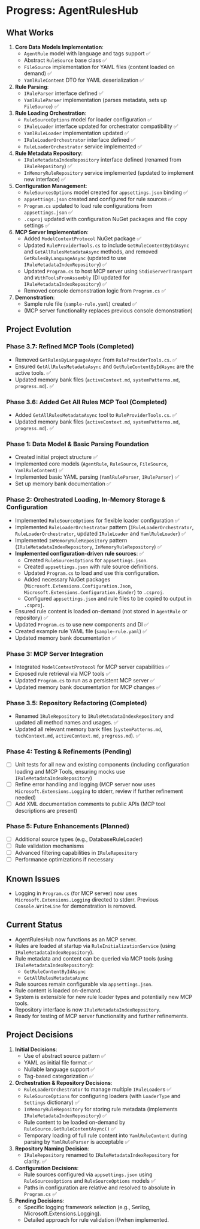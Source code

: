 # Progress: AgentRulesHub

## What Works
1.  **Core Data Models Implementation**:
    *   `AgentRule` model with language and tags support ✅
    *   Abstract `RuleSource` base class ✅
    *   `FileSource` implementation for YAML files (content loaded on demand) ✅
    *   `YamlRuleContent` DTO for YAML deserialization ✅
2.  **Rule Parsing**:
    *   `IRuleParser` interface defined ✅
    *   `YamlRuleParser` implementation (parses metadata, sets up `FileSource`) ✅
3.  **Rule Loading Orchestration**:
    *   `RuleSourceOptions` model for loader configuration ✅
    *   `IRuleLoader` interface updated for orchestrator compatibility ✅
    *   `YamlRuleLoader` implementation updated ✅
    *   `IRuleLoaderOrchestrator` interface defined ✅
    *   `RuleLoaderOrchestrator` service implemented ✅
4.  **Rule Metadata Repository**:
    *   `IRuleMetadataIndexRepository` interface defined (renamed from `IRuleRepository`) ✅
    *   `InMemoryRuleRepository` service implemented (updated to implement new interface) ✅
5.  **Configuration Management**:
    *   `RuleSourcesOptions` model created for `appsettings.json` binding ✅
    *   `appsettings.json` created and configured for rule sources ✅
    *   `Program.cs` updated to load rule configurations from `appsettings.json` ✅
    *   `.csproj` updated with configuration NuGet packages and file copy settings ✅
6.  **MCP Server Implementation**:
    *   Added `ModelContextProtocol` NuGet package ✅
    *   Updated `RuleProviderTools.cs` to include `GetRuleContentByIdAsync` and `GetAllRulesMetadataAsync` methods, and removed `GetRulesByLanguageAsync` (updated to use `IRuleMetadataIndexRepository`) ✅
    *   Updated `Program.cs` to host MCP server using `StdioServerTransport` and `WithToolsFromAssembly` (DI updated for `IRuleMetadataIndexRepository`) ✅
    *   Removed console demonstration logic from `Program.cs` ✅
7.  **Demonstration**:
    *   Sample rule file (`sample-rule.yaml`) created ✅
    *   (MCP server functionality replaces previous console demonstration)

## Project Evolution
### Phase 3.7: Refined MCP Tools (Completed)
- Removed `GetRulesByLanguageAsync` from `RuleProviderTools.cs`. ✅
- Ensured `GetAllRulesMetadataAsync` and `GetRuleContentByIdAsync` are the active tools. ✅
- Updated memory bank files (`activeContext.md`, `systemPatterns.md`, `progress.md`). ✅

### Phase 3.6: Added Get All Rules MCP Tool (Completed)
- Added `GetAllRulesMetadataAsync` tool to `RuleProviderTools.cs`. ✅
- Updated memory bank files (`activeContext.md`, `systemPatterns.md`, `progress.md`). ✅

### Phase 1: Data Model & Basic Parsing Foundation
- Created initial project structure ✅
- Implemented core models (`AgentRule`, `RuleSource`, `FileSource`, `YamlRuleContent`) ✅
- Implemented basic YAML parsing (`YamlRuleParser`, `IRuleParser`) ✅
- Set up memory bank documentation ✅

### Phase 2: Orchestrated Loading, In-Memory Storage & Configuration
- Implemented `RuleSourceOptions` for flexible loader configuration ✅
- Implemented `RuleLoaderOrchestrator` pattern (`IRuleLoaderOrchestrator`, `RuleLoaderOrchestrator`, updated `IRuleLoader` and `YamlRuleLoader`) ✅
- Implemented `InMemoryRuleRepository` pattern (`IRuleMetadataIndexRepository`, `InMemoryRuleRepository`) ✅
- **Implemented configuration-driven rule sources**: ✅
    - Created `RuleSourcesOptions` for `appsettings.json`.
    - Created `appsettings.json` with rule source definitions.
    - Updated `Program.cs` to load and use this configuration.
    - Added necessary NuGet packages (`Microsoft.Extensions.Configuration.Json`, `Microsoft.Extensions.Configuration.Binder`) to `.csproj`.
    - Configured `appsettings.json` and rule files to be copied to output in `.csproj`.
- Ensured rule content is loaded on-demand (not stored in `AgentRule` or repository) ✅
- Updated `Program.cs` to use new components and DI ✅
- Created example rule YAML file (`sample-rule.yaml`) ✅
- Updated memory bank documentation ✅

### Phase 3: MCP Server Integration
- Integrated `ModelContextProtocol` for MCP server capabilities ✅
- Exposed rule retrieval via MCP tools ✅
- Updated `Program.cs` to run as a persistent MCP server ✅
- Updated memory bank documentation for MCP changes ✅

### Phase 3.5: Repository Refactoring (Completed)
- Renamed `IRuleRepository` to `IRuleMetadataIndexRepository` and updated all method names and usages. ✅
- Updated all relevant memory bank files (`systemPatterns.md`, `techContext.md`, `activeContext.md`, `progress.md`). ✅

### Phase 4: Testing & Refinements (Pending)
- [ ] Unit tests for all new and existing components (including configuration loading and MCP Tools, ensuring mocks use `IRuleMetadataIndexRepository`)
- [ ] Refine error handling and logging (MCP server now uses `Microsoft.Extensions.Logging` to stderr, review if further refinement needed)
- [ ] Add XML documentation comments to public APIs (MCP tool descriptions are present)

### Phase 5: Future Enhancements (Planned)
- [ ] Additional source types (e.g., DatabaseRuleLoader)
- [ ] Rule validation mechanisms
- [ ] Advanced filtering capabilities in `IRuleRepository`
- [ ] Performance optimizations if necessary

## Known Issues
- Logging in `Program.cs` (for MCP server) now uses `Microsoft.Extensions.Logging` directed to stderr. Previous `Console.WriteLine` for demonstration is removed.

## Current Status
- AgentRulesHub now functions as an MCP server.
- Rules are loaded at startup via `RuleInitializationService` (using `IRuleMetadataIndexRepository`).
- Rule metadata and content can be queried via MCP tools (using `IRuleMetadataIndexRepository`):
    - `GetRuleContentByIdAsync`
    - `GetAllRulesMetadataAsync`
- Rule sources remain configurable via `appsettings.json`.
- Rule content is loaded on-demand.
- System is extensible for new rule loader types and potentially new MCP tools.
- Repository interface is now `IRuleMetadataIndexRepository`.
- Ready for testing of MCP server functionality and further refinements.

## Project Decisions
1.  **Initial Decisions**:
    *   Use of abstract source pattern ✅
    *   YAML as initial file format ✅
    *   Nullable language support ✅
    *   Tag-based categorization ✅
2.  **Orchestration & Repository Decisions**:
    *   `RuleLoaderOrchestrator` to manage multiple `IRuleLoader`s ✅
    *   `RuleSourceOptions` for configuring loaders (with `LoaderType` and `Settings` dictionary) ✅
    *   `InMemoryRuleRepository` for storing rule metadata (implements `IRuleMetadataIndexRepository`) ✅
    *   Rule content to be loaded on-demand by `RuleSource.GetRuleContentAsync()` ✅
    *   Temporary loading of full rule content into `YamlRuleContent` during parsing by `YamlRuleParser` is acceptable ✅
3.  **Repository Naming Decision**:
    *   `IRuleRepository` renamed to `IRuleMetadataIndexRepository` for clarity. ✅
4.  **Configuration Decisions**:
    *   Rule sources configured via `appsettings.json` using `RuleSourcesOptions` and `RuleSourceOptions` models ✅
    *   Paths in configuration are relative and resolved to absolute in `Program.cs` ✅
4.  **Pending Decisions**:
    *   Specific logging framework selection (e.g., Serilog, Microsoft.Extensions.Logging).
    *   Detailed approach for rule validation if/when implemented.
